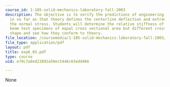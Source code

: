 ```yaml
---
course_id: 1-105-solid-mechanics-laboratory-fall-2003
description: The objective is to verify the predictions of engineering beam theory
  in so far as that theory defines the centerline deflection and extreme values of
  the normal stress. Students will determine the relative stiffness of two aluminum
  beam test specimens of equal cross sectional area but different cross-sectional
  shape and see how they conform to theory.
file_location: /coursemedia/1-105-solid-mechanics-laboratory-fall-2003/e79c7a8ed23892a59ec5446c63edd466_exp6_03.pdf
file_type: application/pdf
layout: pdf
title: exp6_03.pdf
type: course
uid: e79c7a8ed23892a59ec5446c63edd466

---
```

None